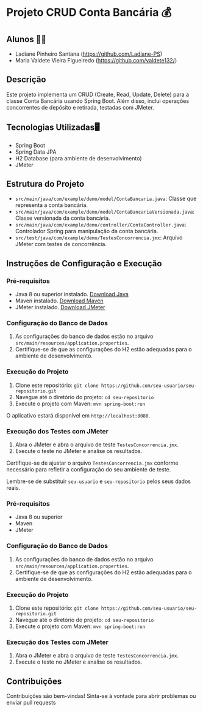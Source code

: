 # Projeto CRUD Conta Bancária 💰

## Alunos 👩‍🎓
- Ladiane Pinheiro Santana (https://github.com/Ladiane-PS)
- Maria Valdete Vieira Figueiredo (https://github.com/valdete132/)

## Descrição
Este projeto implementa um CRUD (Create, Read, Update, Delete) para a classe Conta Bancária usando Spring Boot. Além disso, inclui operações concorrentes de depósito e retirada, testadas com JMeter.

## Tecnologias Utilizadas🖥️
- Spring Boot
- Spring Data JPA
- H2 Database (para ambiente de desenvolvimento)
- JMeter

## Estrutura do Projeto
- `src/main/java/com/example/demo/model/ContaBancaria.java`: Classe que representa a conta bancária.
- `src/main/java/com/example/demo/model/ContaBancariaVersionada.java`: Classe versionada da conta bancária.
- `src/main/java/com/example/demo/controller/ContaController.java`: Controlador Spring para manipulação da conta bancária.
- `src/test/java/com/example/demo/TestesConcorrencia.jmx`: Arquivo JMeter com testes de concorrência.

## Instruções de Configuração e Execução
### Pré-requisitos
- Java 8 ou superior instalado. [Download Java](https://www.oracle.com/java/technologies/javase-downloads.html)
- Maven instalado. [Download Maven](https://maven.apache.org/download.cgi)
- JMeter instalado. [Download JMeter](https://jmeter.apache.org/download_jmeter.cgi)

### Configuração do Banco de Dados
1. As configurações do banco de dados estão no arquivo `src/main/resources/application.properties`.
2. Certifique-se de que as configurações do H2 estão adequadas para o ambiente de desenvolvimento.

### Execução do Projeto
1. Clone este repositório: `git clone https://github.com/seu-usuario/seu-repositorio.git`
2. Navegue até o diretório do projeto: `cd seu-repositorio`
3. Execute o projeto com Maven: `mvn spring-boot:run`

O aplicativo estará disponível em `http://localhost:8080`.

### Execução dos Testes com JMeter
1. Abra o JMeter e abra o arquivo de teste `TestesConcorrencia.jmx`.
2. Execute o teste no JMeter e analise os resultados.

Certifique-se de ajustar o arquivo `TestesConcorrencia.jmx` conforme necessário para refletir a configuração do seu ambiente de teste.

Lembre-se de substituir `seu-usuario` e `seu-repositorio` pelos seus dados reais.

### Pré-requisitos
- Java 8 ou superior
- Maven
- JMeter

### Configuração do Banco de Dados
1. As configurações do banco de dados estão no arquivo `src/main/resources/application.properties`.
2. Certifique-se de que as configurações do H2 estão adequadas para o ambiente de desenvolvimento.

### Execução do Projeto
1. Clone este repositório: `git clone https://github.com/seu-usuario/seu-repositorio.git`
2. Navegue até o diretório do projeto: `cd seu-repositorio`
3. Execute o projeto com Maven: `mvn spring-boot:run`

### Execução dos Testes com JMeter
1. Abra o JMeter e abra o arquivo de teste `TestesConcorrencia.jmx`.
2. Execute o teste no JMeter e analise os resultados.

## Contribuições
Contribuições são bem-vindas! Sinta-se à vontade para abrir problemas ou enviar pull requests

